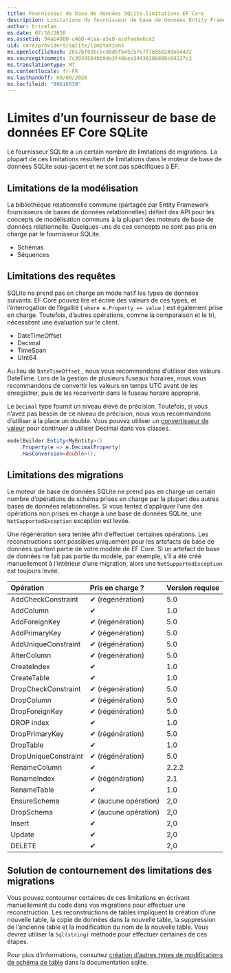 ```yaml
---
title: Fournisseur de base de données SQLite-limitations-EF Core
description: Limitations du fournisseur de base de données Entity Framework Core SQLite par rapport aux autres fournisseurs
author: bricelam
ms.date: 07/16/2020
ms.assetid: 94ab4800-c460-4caa-a5e8-acdfee6e6ce2
uid: core/providers/sqlite/limitations
ms.openlocfilehash: 2657bf03bc5cd0d5fb45c57e7f7605824deb44d2
ms.sourcegitcommit: 7c3939504bb9da3f46bea3443638b808c04227c2
ms.translationtype: MT
ms.contentlocale: fr-FR
ms.lasthandoff: 09/09/2020
ms.locfileid: "89616538"
---
```

# <a name="sqlite-ef-core-database-provider-limitations"></a>Limites d’un fournisseur de base de données EF Core SQLite

Le fournisseur SQLite a un certain nombre de limitations de migrations. La plupart de ces limitations résultent de limitations dans le moteur de base de données SQLite sous-jacent et ne sont pas spécifiques à EF.

## <a name="modeling-limitations"></a>Limitations de la modélisation

La bibliothèque relationnelle commune (partagée par Entity Framework fournisseurs de bases de données relationnelles) définit des API pour les concepts de modélisation communs à la plupart des moteurs de base de données relationnelle. Quelques-uns de ces concepts ne sont pas pris en charge par le fournisseur SQLite.

* Schémas
* Séquences

## <a name="query-limitations"></a>Limitations des requêtes

SQLite ne prend pas en charge en mode natif les types de données suivants. EF Core pouvez lire et écrire des valeurs de ces types, et l’interrogation de l’égalité ( `where e.Property == value` ) est également prise en charge. Toutefois, d’autres opérations, comme la comparaison et le tri, nécessitent une évaluation sur le client.

* DateTimeOffset
* Decimal
* TimeSpan
* UInt64

Au lieu de `DateTimeOffset` , nous vous recommandons d’utiliser des valeurs DateTime. Lors de la gestion de plusieurs fuseaux horaires, nous vous recommandons de convertir les valeurs en temps UTC avant de les enregistrer, puis de les reconvertir dans le fuseau horaire approprié.

Le `Decimal` type fournit un niveau élevé de précision. Toutefois, si vous n’avez pas besoin de ce niveau de précision, nous vous recommandons d’utiliser à la place un double. Vous pouvez utiliser un [convertisseur de valeur](xref:core/modeling/value-conversions) pour continuer à utiliser Decimal dans vos classes.

``` csharp
modelBuilder.Entity<MyEntity>()
    .Property(e => e.DecimalProperty)
    .HasConversion<double>();
```

## <a name="migrations-limitations"></a>Limitations des migrations

Le moteur de base de données SQLite ne prend pas en charge un certain nombre d’opérations de schéma prises en charge par la plupart des autres bases de données relationnelles. Si vous tentez d’appliquer l’une des opérations non prises en charge à une base de données SQLite, une `NotSupportedException` exception est levée.

Une régénération sera tentée afin d’effectuer certaines opérations. Les reconstructions sont possibles uniquement pour les artefacts de base de données qui font partie de votre modèle de EF Core. Si un artefact de base de données ne fait pas partie du modèle, par exemple, s’il a été créé manuellement à l’intérieur d’une migration, alors une `NotSupportedException` est toujours levée.

| Opération            | Pris en charge ?  | Version requise |
|:---------------------|:------------|:-----------------|
| AddCheckConstraint   | ✔ (régénération) | 5.0              |
| AddColumn            | ✔           | 1.0              |
| AddForeignKey        | ✔ (régénération) | 5.0              |
| AddPrimaryKey        | ✔ (régénération) | 5.0              |
| AddUniqueConstraint  | ✔ (régénération) | 5.0              |
| AlterColumn          | ✔ (régénération) | 5.0              |
| CreateIndex          | ✔           | 1.0              |
| CreateTable          | ✔           | 1.0              |
| DropCheckConstraint  | ✔ (régénération) | 5.0              |
| DropColumn           | ✔ (régénération) | 5.0              |
| DropForeignKey       | ✔ (régénération) | 5.0              |
| DROP index            | ✔           | 1.0              |
| DropPrimaryKey       | ✔ (régénération) | 5.0              |
| DropTable            | ✔           | 1.0              |
| DropUniqueConstraint | ✔ (régénération) | 5.0              |
| RenameColumn         | ✔           | 2.2.2            |
| RenameIndex          | ✔ (régénération) | 2.1              |
| RenameTable          | ✔           | 1.0              |
| EnsureSchema         | ✔ (aucune opération)   | 2,0              |
| DropSchema           | ✔ (aucune opération)   | 2,0              |
| Insert               | ✔           | 2,0              |
| Update               | ✔           | 2,0              |
| DELETE               | ✔           | 2,0              |

## <a name="migrations-limitations-workaround"></a>Solution de contournement des limitations des migrations

Vous pouvez contourner certaines de ces limitations en écrivant manuellement du code dans vos migrations pour effectuer une reconstruction. Les reconstructions de tables impliquent la création d’une nouvelle table, la copie de données dans la nouvelle table, la suppression de l’ancienne table et la modification du nom de la nouvelle table. Vous devrez utiliser la `Sql(string)` méthode pour effectuer certaines de ces étapes.

Pour plus d’informations, consultez [création d’autres types de modifications de schéma de table](https://sqlite.org/lang_altertable.html#otheralter) dans la documentation sqlite.
